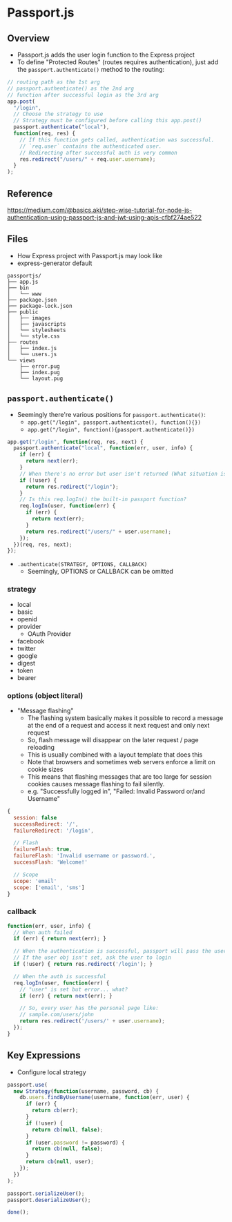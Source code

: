 # Passport.js

## Overview

- Passport.js adds the user login function to the Express project
- To define "Protected Routes" (routes requires authentication), just add the `passport.authenticate()` method to the routing:

```js
// routing path as the 1st arg
// passport.authenticate() as the 2nd arg
// function after successful login as the 3rd arg
app.post(
  "/login",
  // Choose the strategy to use
  // Strategy must be configured before calling this app.post()
  passport.authenticate("local"),
  function(req, res) {
    // If this function gets called, authentication was successful.
    // `req.user` contains the authenticated user.
    // Redirecting after successful auth is very common
    res.redirect("/users/" + req.user.username);
  }
);
```

## Reference

https://medium.com/@basics.aki/step-wise-tutorial-for-node-js-authentication-using-passport-js-and-jwt-using-apis-cfbf274ae522

## Files

- How Express project with Passport.js may look like
- express-generator default

```
passportjs/
├── app.js
├── bin
│   └── www
├── package.json
├── package-lock.json
├── public
│   ├── images
│   ├── javascripts
│   └── stylesheets
│   └── style.css
├── routes
│   ├── index.js
│   └── users.js
└── views
    ├── error.pug
    ├── index.pug
    └── layout.pug
```

## `passport.authenticate()`

- Seemingly there're various positions for `passport.authenticate()`:
  - `app.get("/login", passport.authenticate(), function(){})`
  - `app.get("/login", function(){passport.authenticate()})`

```js
app.get("/login", function(req, res, next) {
  passport.authenticate("local", function(err, user, info) {
    if (err) {
      return next(err);
    } 
    // When there's no error but user isn't returned (What situation is this?)
    if (!user) {
      return res.redirect("/login");
    }
    // Is this req.logIn() the built-in passport function?
    req.logIn(user, function(err) {
      if (err) {
        return next(err);
      }
      return res.redirect("/users/" + user.username);
    });
  })(req, res, next);
});
```

- `.authenticate(STRATEGY, OPTIONS, CALLBACK)`
  - Seemingly, OPTIONS or CALLBACK can be omitted

### strategy

- local
- basic
- openid
- provider
  - OAuth Provider
- facebook
- twitter
- google
- digest
- token
- bearer

### options (object literal)

- "Message flashing"
  - The flashing system basically makes it possible to record a message at the end of a request and access it next request and only next request
  - So, flash message will disappear on the later request / page reloading
  - This is usually combined with a layout template that does this
  - Note that browsers and sometimes web servers enforce a limit on cookie sizes
  - This means that flashing messages that are too large for session cookies causes message flashing to fail silently.
  - e.g. "Successfully logged in", "Failed: Invalid Password or/and Username"

```js
{
  session: false
  successRedirect: '/',
  failureRedirect: '/login',

  // Flash
  failureFlash: true,
  failureFlash: 'Invalid username or password.',
  successFlash: 'Welcome!'

  // Scope
  scope: 'email'
  scope: ['email', 'sms']
}
```

### callback

```js
function(err, user, info) {
  // When auth failed
  if (err) { return next(err); }

  // When the authentication is successful, passport will pass the user object to the callback, maybe
  // If the user obj isn't set, ask the user to login
  if (!user) { return res.redirect('/login'); }

  // When the auth is successful
  req.logIn(user, function(err) {
    // "user" is set but error... what?
    if (err) { return next(err); }

    // So, every user has the personal page like:
    // sample.com/users/john
    return res.redirect('/users/' + user.username);
  });
}
```

## Key Expressions

- Configure local strategy

```js
passport.use(
  new Strategy(function(username, password, cb) {
    db.users.findByUsername(username, function(err, user) {
      if (err) {
        return cb(err);
      }
      if (!user) {
        return cb(null, false);
      }
      if (user.password != password) {
        return cb(null, false);
      }
      return cb(null, user);
    });
  })
);
```

```js
passport.serializeUser();
passport.deserializeUser();

done();
```
